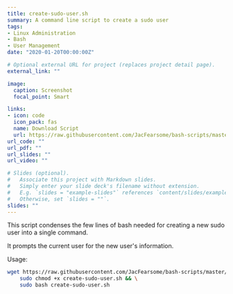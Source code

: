 ```yaml
---
title: create-sudo-user.sh
summary: A command line script to create a sudo user
tags:
- Linux Administration
- Bash
- User Management
date: "2020-01-20T00:00:00Z"

# Optional external URL for project (replaces project detail page).
external_link: ""

image:
  caption: Screenshot
  focal_point: Smart

links:
- icon: code
  icon_pack: fas
  name: Download Script
  url: https://raw.githubusercontent.com/JacFearsome/bash-scripts/master/setup-scripts/create-sudo-user.sh
url_code: ""
url_pdf: ""
url_slides: ""
url_video: ""

# Slides (optional).
#   Associate this project with Markdown slides.
#   Simply enter your slide deck's filename without extension.
#   E.g. `slides = "example-slides"` references `content/slides/example-slides.md`.
#   Otherwise, set `slides = ""`.
slides: ""
---
```

This script condenses the few lines of bash needed for creating a new sudo user into a single command.

It prompts the current user for the new user's information.

Usage:
```sh
wget https://raw.githubusercontent.com/JacFearsome/bash-scripts/master/setup-scripts/create-sudo-user.sh && \
    sudo chmod +x create-sudo-user.sh && \
    sudo bash create-sudo-user.sh
```